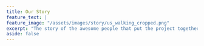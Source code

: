 ```yaml
---
title: Our Story
feature_text: |
feature_image: "/assets/images/story/us_walking_cropped.png"
excerpt: "The story of the awesome people that put the project together"
aside: false
---
```




